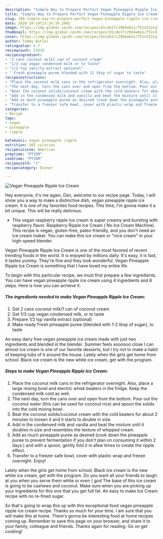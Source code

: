 ```yaml
---
description: "Simple Way to Prepare Perfect Vegan Pineapple Ripple Ice Cream"
title: "Simple Way to Prepare Perfect Vegan Pineapple Ripple Ice Cream"
slug: 189-simple-way-to-prepare-perfect-vegan-pineapple-ripple-ice-cream
date: 2020-10-14T23:24:39.249Z
image: https://img-global.cpcdn.com/recipes/d1cde17c29b8a8a1/751x532cq70/vegan-pineapple-ripple-ice-cream-recipe-main-photo.jpg
thumbnail: https://img-global.cpcdn.com/recipes/d1cde17c29b8a8a1/751x532cq70/vegan-pineapple-ripple-ice-cream-recipe-main-photo.jpg
cover: https://img-global.cpcdn.com/recipes/d1cde17c29b8a8a1/751x532cq70/vegan-pineapple-ripple-ice-cream-recipe-main-photo.jpg
author: Tommy Butler
ratingvalue: 4.7
reviewcount: 21018
recipeingredient:
- "2 cans coconut milk1 can of coconut cream"
- "1/3 cup vegan condensed milk or to taste"
- "1/2 tsp vanilla extract optional"
- " Fresh pineapple puree blended with 12 tbsp of sugar to taste"
recipeinstructions:
- "Place the coconut milk cans in the refrigerator overnight. Also, place a large mixing bowl and electric whisk beaters in the fridge. Keep the condensed milk cold as well."
- "The next day, turn the cans over and open from the bottom. Pour out the coconut water (this can be used for coconut rice) and spoon the solids into the cold mixing bowl."
- "Beat the coconut solids/coconut cream with the cold beaters for about 2 minutes to loosen it and it starts to double in size."
- "Add in the condensed milk and vanilla and beat the mixture until it doubles in size and resembles the texture of whipped cream."
- "Add as much pineapple puree as desired (cook down the pineapple puree to prevent fermentation if you don&#39;t plan on consuming it within 2 days.) and with a spoon, gently fold it in afew times to create the ripple effect."
- "Transfer to a freezer safe bowl, cover with plastic wrap and freeze overnight. Enjoy!"
categories:
- Recipe
tags:
- vegan
- pineapple
- ripple

katakunci: vegan pineapple ripple 
nutrition: 165 calories
recipecuisine: American
preptime: "PT35M"
cooktime: "PT34M"
recipeyield: "1"
recipecategory: Dinner

---
```



![Vegan Pineapple Ripple Ice Cream](https://img-global.cpcdn.com/recipes/d1cde17c29b8a8a1/751x532cq70/vegan-pineapple-ripple-ice-cream-recipe-main-photo.jpg)

Hey everyone, it's me again, Dan, welcome to our recipe page. Today, I will show you a way to make a distinctive dish, vegan pineapple ripple ice cream. It is one of my favorites food recipes. This time, I'm gonna make it a bit unique. This will be really delicious.

- This vegan raspberry ripple ice cream is super creamy and bursting with raspberry flavor. Raspberry Ripple Ice Cream ( No Ice Cream Machine). This recipe is vegan, gluten-free, paleo-friendly, and you don&#39;t need an ice cream maker. You can make this ice cream or &#34;nice cream&#34; in your high-speed blender.

Vegan Pineapple Ripple Ice Cream is one of the most favored of recent trending foods in the world. It is enjoyed by millions daily. It's easy, it is fast, it tastes yummy. They're fine and they look wonderful. Vegan Pineapple Ripple Ice Cream is something that I have loved my entire life.


To begin with this particular recipe, we must first prepare a few ingredients. You can have vegan pineapple ripple ice cream using 4 ingredients and 6 steps. Here is how you can achieve it.

<!--inarticleads1-->

##### The ingredients needed to make Vegan Pineapple Ripple Ice Cream:

1. Get 2 cans coconut milk/1 can of coconut cream
1. Get 1/3 cup vegan condensed milk, or to taste
1. Prepare 1/2 tsp vanilla extract (optional)
1. Make ready  Fresh pineapple puree (blended with 1-2 tbsp of sugar), to taste


An easy dairy free vegan pineapple ice cream made with just two ingredients and blended in the blender. Summer feels soooooo close I can almost Ice cream is one of our favorite desserts, but I try not to make a habit of keeping tubs of it around the house. Lately when the girls get home from school. Black ice cream is the new white ice cream, get with the program. 

<!--inarticleads2-->

##### Steps to make Vegan Pineapple Ripple Ice Cream:

1. Place the coconut milk cans in the refrigerator overnight. Also, place a large mixing bowl and electric whisk beaters in the fridge. Keep the condensed milk cold as well.
1. The next day, turn the cans over and open from the bottom. Pour out the coconut water (this can be used for coconut rice) and spoon the solids into the cold mixing bowl.
1. Beat the coconut solids/coconut cream with the cold beaters for about 2 minutes to loosen it and it starts to double in size.
1. Add in the condensed milk and vanilla and beat the mixture until it doubles in size and resembles the texture of whipped cream.
1. Add as much pineapple puree as desired (cook down the pineapple puree to prevent fermentation if you don&#39;t plan on consuming it within 2 days.) and with a spoon, gently fold it in afew times to create the ripple effect.
1. Transfer to a freezer safe bowl, cover with plastic wrap and freeze overnight. Enjoy!


Lately when the girls get home from school. Black ice cream is the new white ice cream, get with the program. Do you want all your friends to laugh at you when you serve them white or even ( god The base of this ice cream is going to be cashews and coconut. Make sure when you are picking up your ingredients for this one that you get full fat. An easy to make Ice Cream recipe with no re-fined sugar. 

So that's going to wrap this up with this exceptional food vegan pineapple ripple ice cream recipe. Thanks so much for your time. I am sure that you will make this at home. There's gonna be interesting food at home recipes coming up. Remember to save this page on your browser, and share it to your family, colleague and friends. Thanks again for reading. Go on get cooking!
